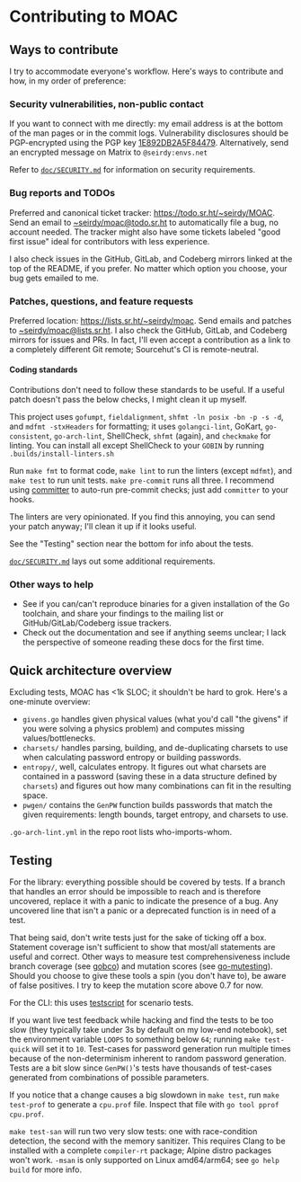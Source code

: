 Contributing to MOAC
====================

Ways to contribute
------------------

I try to accommodate everyone's workflow. Here's ways to contribute and how, in my order of preference:

### Security vulnerabilities, non-public contact

If you want to connect with me directly: my email address is at the bottom of the man pages or in the commit logs. Vulnerability disclosures should be PGP-encrypted using the PGP key [1E892DB2A5F84479](https://seirdy.one/publickey.asc). Alternatively, send an encrypted message on Matrix to `@seirdy:envs.net`

Refer to [`doc/SECURITY.md`](https://git.sr.ht/~seirdy/moac/tree/master/item/doc/SECURITY.md) for information on security requirements.

### Bug reports and TODOs

Preferred and canonical ticket tracker: <https://todo.sr.ht/~seirdy/MOAC>. Send an email to [~seirdy/moac@todo.sr.ht](mailto:~seirdy/MOAC@todo.sr.ht) to automatically file a bug, no account needed. The tracker might also have some tickets labeled "good first issue" ideal for contributors with less experience.

I also check issues in the GitHub, GitLab, and Codeberg mirrors linked at the top of the README, if you prefer. No matter which option you choose, your bug gets emailed to me.

### Patches, questions, and feature requests

Preferred location: <https://lists.sr.ht/~seirdy/moac>. Send emails and patches to [~seirdy/moac@lists.sr.ht](mailto:~seirdy/moac@lists.sr.ht). I also check the GitHub, GitLab, and Codeberg mirrors for issues and PRs. In fact, I'll even accept a contribution as a link to a completely different Git remote; Sourcehut's CI is remote-neutral.

#### Coding standards

Contributions don't need to follow these standards to be useful. If a useful patch doesn't pass the below checks, I might clean it up myself.

This project uses `gofumpt`, `fieldalignment`, `shfmt -ln posix -bn -p -s -d`, and `mdfmt -stxHeaders` for formatting; it uses `golangci-lint`, GoKart, `go-consistent`, `go-arch-lint`, ShellCheck, `shfmt` (again), and `checkmake` for linting. You can install all except ShellCheck to your `GOBIN` by running `.builds/install-linters.sh`

Run `make fmt` to format code, `make lint` to run the linters (except `mdfmt`), and `make test` to run unit tests. `make pre-commit` runs all three. I recommend using [committer](https://github.com/Gusto/committer) to auto-run pre-commit checks; just add `committer` to your hooks.

The linters are very opinionated. If you find this annoying, you can send your patch anyway; I'll clean it up if it looks useful.

See the "Testing" section near the bottom for info about the tests.

[`doc/SECURITY.md`](https://git.sr.ht/~seirdy/moac/tree/master/item/doc/SECURITY.md) lays out some additional requirements.

### Other ways to help

- See if you can/can't reproduce binaries for a given installation of the Go toolchain, and share your findings to the mailing list or GitHub/GitLab/Codeberg issue trackers.
- Check out the documentation and see if anything seems unclear; I lack the perspective of someone reading these docs for the first time.

Quick architecture overview
---------------------------

Excluding tests, MOAC has <1k SLOC; it shouldn't be hard to grok. Here's a one-minute overview:

- `givens.go` handles given physical values (what you'd call "the givens" if you were solving a physics problem) and computes missing values/bottlenecks.
- `charsets/` handles parsing, building, and de-duplicating charsets to use when calculating password entropy or building passwords.
- `entropy/`, well, calculates entropy. It figures out what charsets are contained in a password (saving these in a data structure defined by `charsets`) and figures out how many combinations can fit in the resulting space.
- `pwgen/` contains the `GenPW` function builds passwords that match the given requirements: length bounds, target entropy, and charsets to use.

`.go-arch-lint.yml` in the repo root lists who-imports-whom.

Testing
-------

For the library: everything possible should be covered by tests. If a branch that handles an error should be impossible to reach and is therefore uncovered, replace it with a panic to indicate the presence of a bug. Any uncovered line that isn't a panic or a deprecated function is in need of a test.

That being said, don't write tests just for the sake of ticking off a box. Statement coverage isn't sufficient to show that most/all statements are useful and correct. Other ways to measure test comprehensiveness include branch coverage (see [gobco](https://github.com/rillig/gobco)) and mutation scores (see [go-mutesting](https://github.com/zimmski/go-mutesting)). Should you choose to give these tools a spin (you don't have to), be aware of false positives. I try to keep the mutation score above 0.7 for now.

For the CLI: this uses [testscript](https://godocs.io/github.com/rogpeppe/go-internal/testscript) for scenario tests.

If you want live test feedback while hacking and find the tests to be too slow (they typically take under 3s by default on my low-end notebook), set the environment variable `LOOPS` to something below `64`; running `make test-quick` will set it to `10`. Test-cases for password generation run multiple times because of the non-determinism inherent to random password generation. Tests are a bit slow since `GenPW()`'s tests have thousands of test-cases generated from combinations of possible parameters.

If you notice that a change causes a big slowdown in `make test`, run `make test-prof` to generate a `cpu.prof` file. Inspect that file with `go tool pprof cpu.prof`.

`make test-san` will run two very slow tests: one with race-condition detection, the second with the memory sanitizer. This requires Clang to be installed with a complete `compiler-rt` package; Alpine distro packages won't work. `-msan` is only supported on Linux amd64/arm64; see `go help build` for more info.

